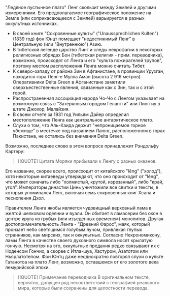 "Ледяное пустынное плато" Ленг скользит между Землей и другими измерениями. Его предполагаемое географическое положение на Земле (или соприкасающееся с Землей) варьируется в разных оккультных источниках.

- В своей книге "Сокровенные культы" ("Unaussprechlichen Kulten") (1839 год) фон Юнцт помещает "недостижимый Ленг" в Центральную (или "Внутреннюю") Азию.
- В тибетской легенде царство Линг и следы некрофагии в некоторых религиозных обрядах Бон (тибетская религия - прим. переводчика), возможно, происходят от Ленга и его "культа пожирателей трупов", поэтому местом расположения Ленга можно считать Тибет.
- К северо-западу от района Зин в Афганистане, в провинции Урузган, находится гора Ленг-е Мулла Аман (высота 2 916 метров). Оперативники Delta Green в Афганистане заметили сверхъестественные явления, связанные как с Зин, так и с этой горой.
- Распространенная ассоциация народа Чо-Чо с Ленгом указывает на возможную связь с "Затерянным городом Гелангги" или Линггиу в штате Джохор, Малайзия.
- В своем отчете за 1931 год Уильям Дайер определил местоположение Ленга как центральное антарктическое плато.
- Слухи о том, что Аль-Каида держит "непроницаемое горное убежище" в местечке под названием Лаюнг, расположенном в горах Пакистана, не остались без внимания Delta Green.

Возможно, последнее слово в этом вопросе принадлежит Рэндольфу Картеру:

> [!QUOTE] Цитата
> Моряки прибывали к Ленгу с разных океанов.

Его название, скорее всего, происходит от китайского "lĕng" ("холод"), хотя некоторые китаеведы утверждают, что оно происходит от "léng", что может означать либо "холмистый, крутой, изрезанный", либо "край, угол". Императоры династии Цинь уничтожили все свитки и тексты, в которых упоминался Ленг, включая семь сокровенных книг Хсана и песнопения Дхол.

Правителем Ленга якобы является чудовищный верховный лама в желтой шелковом одеянии и вуали. Он обитает в ламасерии без окон в центре круга из грубых (или изъеденных временем) монолитов. Другая достопримечательность Ленга - "Древний Фарос", маяк, который пронзает небо светящимся голубым лучом, привлекая глупых странников, как мирских, так и оккультных. Согласно Некрономикону, ламы Ленга в качестве своего духовного символа носят крылатую гончую. Несмотря на это, оккультные предания редко связывают их с Ноденсом Гончих, а скорее с Итла-шуа, Хастуром, Азатотом или Ньярлатотепом. Фон Юнтц даже неоднократно повторял слухи о культе Гатанотоа на плато Ленг, возможно, оставшемся от его золотого века лемурийской эпохи.

> [!QUOTE] Примечание переводчика
> В оригинальном тексте, вероятно, допущен ряд несоответствий с географией реального мира, которые были сохранены для целостности перевода.